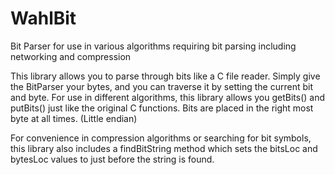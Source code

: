 # WahlBit
Bit Parser for use in various algorithms requiring bit parsing including networking and compression

This library allows you to parse through bits like a C file reader. Simply give the BitParser your bytes, and you can traverse it by setting the current bit and byte.
For use in different algorithms, this library allows you getBits() and putBits() just like the original C functions. Bits are placed in the right most byte at all times. (Little endian)

For convenience in compression algorithms or searching for bit symbols, this library also includes a findBitString method which sets the bitsLoc and bytesLoc values to just before the string is found.

